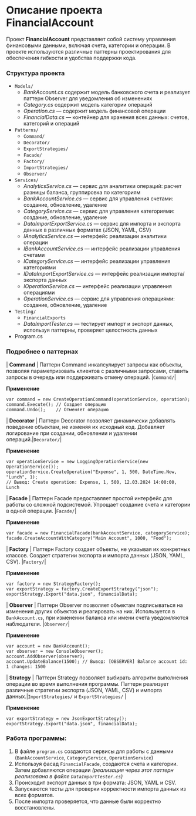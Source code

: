 # Описание проекта FinancialAccount
Проект **FinancialAccount** представляет собой систему управления финансовыми данными, включая счета, категории и операции. В проекте используются различные паттерны проектирования для обеспечения гибкости и удобства поддержки кода.

### Структура проекта
- `Models/`
    - _BankAccount.cs_ содержит модель банковского счета и реализует паттерн Observer для уведомления об изменениях
    - _Category.cs_ содержит модель категории операций
    - _Operation.cs_ — содержит модель финансовой операции
    - _FinancialData.cs_ — контейнер для хранения всех данных: счетов, категорий и операций
- `Patterns/`
    - `Command/`
    - `Decorator/`
    - `ExportStrategies/`
    - `Facade/`
    - `Factory/`
    - `ImportStrategies/`
    - `Observer/`
- `Services/`
    - _AnalyticsService.cs_ — сервис для аналитики операций: расчет разницы баланса, группировка по категориям
    - _BankAccountService.cs_ — сервис для управления счетами: создание, обновление, удаление
    - _CategoryService.cs_ — сервис для управления категориями: создание, обновление, удаление
    - _DataImportExportService.cs_ — сервис для импорта и экспорта данных в различных форматах (JSON, YAML, CSV)
    - _IAnalyticsService.cs_ — интерфейс реализации аналитики операции
    - _IBankAccountService.cs_ — интерфейс реализации управления счетами
    - _ICategoryService.cs_ — интерфейс реализации управления категориями
    - _IDataImportExportService.cs_ — интерфейс реализации импорта/экспорта данных
    - _IOperationService.cs_ — интерфейс реализации управления операциями
    - _OperationService.cs_ — сервис для управления операциями: создание, обновление, удаление
- `Testing/`
    - `FinancialExports`
    - _DataImportTester.cs_ — тестирует импорт и экспорт данных, используя паттерны, проверяет целостность данных
- Program.cs

### Подробнее о паттернах

| **Command** | Паттерн Command инкапсулирует запросы как объекты, позволяя параметризовать клиентов с различными запросами, ставить запросы в очередь или поддерживать отмену операций. |`Command/`|

**Применение**
```
var command = new CreateOperationCommand(operationService, operation);
command.Execute(); // Создает операцию
command.Undo();    // Отменяет операцию
```

| **Decorator** | Паттерн Decorator позволяет динамически добавлять поведение объектам, не изменяя их исходный код. 
Добавляет логирование при создании, обновлении и удалении операций.|`Decorator/`|

**Применение**
```
var operationService = new LoggingOperationService(new OperationService());
operationService.CreateOperation("Expense", 1, 500, DateTime.Now, "Lunch", 1);
// Вывод: Create operation: Expense, 1, 500, 12.03.2024 14:00:00, Lunch
```

| **Facade** | Паттерн Facade предоставляет простой интерфейс для работы со сложной подсистемой. Упрощает создание счета и категории в одной операции. |`Facade/`|

**Применение**

```
var facade = new FinancialFacade(bankAccountService, categoryService);
facade.CreateAccountWithCategory("Main Account", 1000, "Food");
```

| **Factory** | Паттерн Factory создает объекты, не указывая их конкретных классов. Создает стратегии экспорта и импорта данных (JSON, YAML, CSV). |`Factory/`|

**Применение**
```
var factory = new StrategyFactory();
var exportStrategy = factory.CreateExportStrategy("json");
exportStrategy.Export("data.json", financialData);
```
| **Observer** | Паттерн Observer позволяет объектам подписываться на изменения других объектов и реагировать на них. Используется в `BankAccount.cs`, при изменении баланса или имени счета уведомляются наблюдатели. |`Observer/`|

**Применение**
```
var account = new BankAccount();
var observer = new ConsoleObserver();
account.AddObserver(observer);
account.UpdateBalance(1500); // Вывод: [OBSERVER] Balance account id: 1 changes: 1500
```

| **Strategy** | Паттерн Strategy позволяет выбирать алгоритм выполнения операции во время выполнения программы. Паттерн реализует различные стратегии экспорта (JSON, YAML, CSV) и импорта данных.|`ImportStrategies/` и `ExportStrategies/` |

**Применение**
```
var exportStrategy = new JsonExportStrategy();
exportStrategy.Export("data.json", financialData);
```
### Работа программы: 
1. В файле `program.cs` создаются сервисы для работы с данными (`BankAccountService`, `CategoryService`, `OperationService`)
2. Используя фасад `FinancialFacade`, создаются счета и категории. Затем добавляются операции _(реализация через этот паттерн реализована в файле `DataImportTester.cs`)_
3. Происходит экспорт данных в три формата: JSON, YAML и CSV.
4. Запускаются тесты для проверки корректности импорта данных из всех форматов.
5. После импорта проверяется, что данные были корректно восстановлены.
